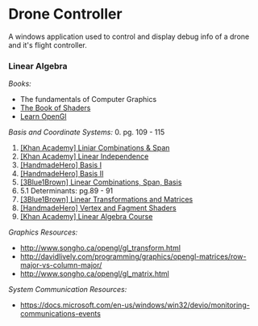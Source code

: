 # Drone Controller
A windows application used to control and display debug info of a drone and
it's flight controller.

### Linear Algebra
*Books:*
*   The fundamentals of Computer Graphics
*   [The Book of Shaders](https://thebookofshaders.com/)
*   [Learn OpenGl](https://learnopengl.com/)

*Basis and Coordinate Systems:*
0. pg. 109 - 115
1.   [[Khan Academy] Liniar Combinations & Span](https://youtu.be/Qm_OS-8COwU)
2.   [[Khan Academy] Linear Independence](https://youtu.be/CrV1xCWdY-g)
3.   [[HandmadeHero] Basis I](https://www.youtube.com/watch?v=lcmjmOfWPNU&feature=youtu.be)
4.   [[HandmadeHero] Basis II](https://www.youtube.com/watch?v=2yKKcjBIaL0)
5.   [[3Blue1Brown] Linear Combinations, Span, Basis](https://www.youtube.com/watch?v=k7RM-ot2NWY&list=PLZHQObOWTQDPD3MizzM2xVFitgF8hE_ab&index=2)
6.   5.1 Determinants: pg.89 - 91
7.   [[3Blue1Brown] Linear Transformations and Matrices](https://www.youtube.com/watch?v=kYB8IZa5AuE&list=PLZHQObOWTQDPD3MizzM2xVFitgF8hE_ab&index=3)
8.   [[HandmadeHero] Vertex and Fagment Shaders](https://www.youtube.com/watch?v=GtNvxxl3AK4)
9.   [[Khan Academy] Linear Algebra Course](https://www.khanacademy.org/math/linear-algebra)                                                                       

*Graphics Resources:*
*    http://www.songho.ca/opengl/gl_transform.html 
*    http://davidlively.com/programming/graphics/opengl-matrices/row-major-vs-column-major/   
*    http://www.songho.ca/opengl/gl_matrix.html                                                                                                 


*System Communication Resources:*
*    https://docs.microsoft.com/en-us/windows/win32/devio/monitoring-communications-events                                                                                                                                                                                                         